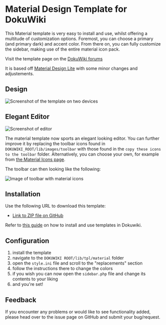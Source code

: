 # Material Design Template for DokuWiki

This Material template is very easy to install and use, whilst offering a multitude of customization options.
Foremost, you can choose a primary (and primary dark) and accent color. From there on, you can fully customize the sidebar, making use of the entire material icon pack.

Visit the template page on the [DokuWiki forums](https://www.dokuwiki.org/template:material)

It is based off [Material Design Lite](https://getmdl.io/) with some minor changes and adjustements.


## Design

![Screenshot of the template on two devices](https://s1.postimg.org/6fmrfcwptr/material.jpg|screenshot)

## Elegant Editor

![Screenshot of editor](https://s1.postimg.org/8c6ott88rj/editor.png)

The material template now sports an elegant looking editor. You can further improve it by replacing the toolbar icons found in `DOKUWIKI_ROOT/lib/images/toolbar` with those found in the `copy these icons to the toolbar` folder. Alternatively, you can choose your own, for example from [the Material Icons page](https://material.io/icons/).

The toolbar can then looking like the following:

![Image of toolbar with material icons](https://s1.postimg.org/3gejih6esf/toolbar.png)

## Installation

Use the following URL to download this template:

  * [Link to ZIP file on GitHub](https://github.com/LeonStaufer/material-dokuwiki/zipball/master) 

Refer to [this guide](https://www.dokuwiki.org/template) on how to install and use templates in Dokuwiki.

## Configuration

1. install the template
2. navigate to the `DOKUWIKI ROOT/lib/tpl/material` folder
3. open the `style.ini` file and scroll to the "replacements" section
4. follow the instructions there to change the colors
5. if you wish you can now open the `sidebar.php` file and change its contents to your liking
6. and you're set! 
 
## Feedback

If you encounter any problems or would like to see functionality added, please head over to the issue page on GitHub and submit your bug/request.
